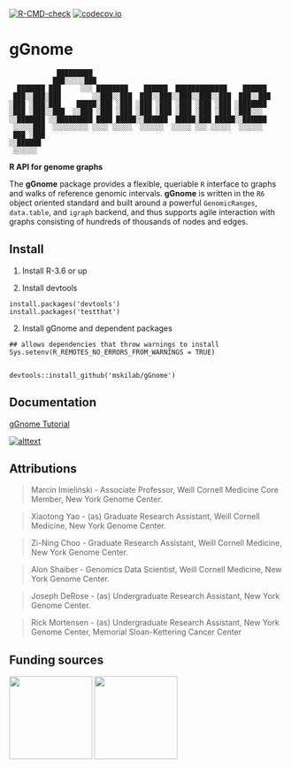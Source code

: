 [![R-CMD-check](https://github.com/zining01/gGnome/actions/workflows/check-release.yaml/badge.svg)](https://github.com/zining01/gGnome/actions/workflows/check-release.yaml)
[![codecov.io](https://img.shields.io/codecov/c/github/mskilab/gGnome.svg)](https://codecov.io/github/mskilab/gGnome?branch=master)

# gGnome

```
            █████████                                             
           ███░░░░░███                                            
  ███████ ███     ░░░ ████████    ██████  █████████████    ██████ 
 ███░░███░███        ░░███░░███  ███░░███░░███░░███░░███  ███░░███
░███ ░███░███    █████░███ ░███ ░███ ░███ ░███ ░███ ░███ ░███████ 
░███ ░███░░███  ░░███ ░███ ░███ ░███ ░███ ░███ ░███ ░███ ░███░░░  
░░███████ ░░█████████ ████ █████░░██████  █████░███ █████░░██████ 
 ░░░░░███  ░░░░░░░░░ ░░░░ ░░░░░  ░░░░░░  ░░░░░ ░░░ ░░░░░  ░░░░░░  
 ███ ░███                                                         
░░██████                                                          
 ░░░░░░                                                           
```

**R API for genome graphs**

The **gGnome** package provides a flexible, queriable `R` interface to graphs
and walks of reference genomic intervals.  **gGnome** is written in the `R6` object
oriented standard and built around a powerful `GenomicRanges`, `data.table`, and
`igraph` backend, and thus supports agile interaction with graphs consisting of
hundreds of thousands of nodes and edges.  

## Install

1. Install R-3.6 or up

2. Install devtools

```{r}
install.packages('devtools')
install.packages('testthat')
```
2. Install gGnome and dependent packages

```{r}
## allows dependencies that throw warnings to install
Sys.setenv(R_REMOTES_NO_ERRORS_FROM_WARNINGS = TRUE)


devtools::install_github('mskilab/gGnome')
```


Documentation 
------------

[gGnome Tutorial](http://mskilab.com/gGnome/tutorial.html)

[![alttext](https://github.com/mskilab/gGnome/raw/master/docs/gGnome.png) ](http://mskilab.com/gGnome/tutorial.html)

<!---
[gGnome Developer Reference](docs/reference.md)
-->

<div id="attributions"/>

Attributions
------------
> Marcin Imieliński - Associate Professor, Weill Cornell Medicine
> Core Member, New York Genome Center.

> Xiaotong Yao - (as) Graduate Research Assistant, Weill Cornell Medicine, New York
> Genome Center.

> Zi-Ning Choo - Graduate Research Assistant, Weill Cornell Medicine, New York
> Genome Center.

> Alon Shaiber - Genomics Data Scientist, Weill Cornell Medicine, New York
> Genome Center.

> Joseph DeRose - (as) Undergraduate Research Assistant, New York Genome Center.

> Rick Mortensen - (as) Undergraduate Research Assistant, New York Genome Center,
> Memorial Sloan-Kettering Cancer Center

Funding sources
------------

<img
src="https://static1.squarespace.com/static/562537a8e4b0bbf0e0b819f1/5ad81984575d1f7d69517350/5ad819f02b6a28750f79597c/1524111879079/DDCF.jpeg?format=1500w"
height="150" class ="center"> <img
src="https://static1.squarespace.com/static/562537a8e4b0bbf0e0b819f1/5ad81984575d1f7d69517350/5ad819b8aa4a996c2d584594/1524111841815/BWF.png?format=500w"
height="150" class ="center">




```
